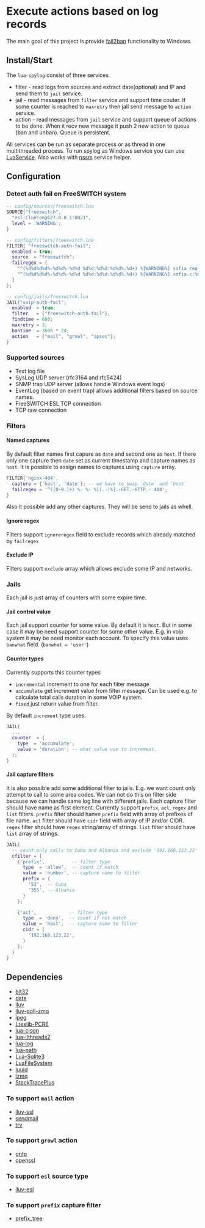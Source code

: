 # Execute actions based on log records

The main goal of this project is provide [fail2ban](http://www.fail2ban.org) functionality to Windows.

## Install/Start
The `lua-spylog` consist of three services.

 * filter - read logs from sources and extract date(optional) and IP and send them to `jail` service.
 * jail - read messages from `filter` service and support time couter. If some counter is reached to
  `maxretry` then jail send message to `action` service.
 * action - read messages from `jail` service and support queue of actions to be done. When it recv new
  message it push 2 new action to queue (ban and unban). Queue is persistent.

All services can be run as separate process or as thread in one multithreaded process.
To run spylog as Windows service you can use [LuaService](https://github.com/moteus/luaservice).
Also works with [nssm](http://nssm.cc) service helper.

## Configuration

### Detect auth fail on FreeSWITCH system
```Lua
-- config/sources/freeswitch.lua
SOURCE{"freeswitch",
  "esl:ClueCon@127.0.0.1:8021",
  level = 'WARNING';
}
```
```Lua
-- config/filters/freeswitch.lua
FILTER{ "freeswitch-auth-fail";
  enabled = true;
  source  = "freeswitch";
  failregex = {
    "^(%d%d%d%d%-%d%d%-%d%d %d%d:%d%d:%d%d%.%d+) %[WARNING%] sofia_reg.c:%d+ SIP auth failure %([A-Z]+%) on sofia profile %'[^']+%' for %[.-%] from ip ([0-9.]+)%s*$";
    "^(%d%d%d%d%-%d%d%-%d%d %d%d:%d%d:%d%d%.%d+) %[WARNING%] sofia.c:%d+ IP ([0-9.]+) Rejected by acl \"[^\"]*\"%s*$";
  }
};
```
```Lua
-- config/jails/freeswitch.lua
JAIL{"voip-auth-fail";
  enabled  = true;
  filter   = {"freeswitch-auth-fail"};
  findtime = 600;
  maxretry = 3;
  bantime  = 3600 * 24;
  action   = {"mail", "growl", "ipsec"};
}
```

### Supported sources
 * Text log file
 * SysLog UDP server (rfc3164 and rfc5424)
 * SNMP trap UDP server (allows handle Windows event logs)
 * EventLog (based on event trap) allows additional filters based on source names.
 * FreeSWITCH ESL TCP connection
 * TCP raw connection

### Filters

#### Named captures
By default filter names first capure as `date` and second one as `host`.
If there only one capture then `date` set as current timestamp and capture names as `host`.
It is possible to assign names to captures using `capture` array.
```Lua
FILTER{'nginx-404',
  capture = {'host', 'date'}; -- we have to swap `date` and `host`
  failregex = '^([0-9.]+) %- %- %[(.-)%].-GET.-HTTP.- 404';
}
```
Also it possible add any other captures. They will be send to jails as whell.

#### Ignore regex
Filters support `ignoreregex` field to exclude records which already matched by `failregex`

#### Exclude IP
Filters support `exclude` array which allows exclude some IP and networks.

### Jails
Each jail is just array of counters with some expire time.

#### Jail control value
Each jail support counter for some value. By default it is `host`.
But in some case it may be need support counter for some other value.
E.g. in voip system it may be need monitor each account. To specify
this value uses `banwhat` field. (`banwhat = 'user'`)

#### Counter types
Currently supports this counter types

 * `incremental` increment to one for each filter message
 * `accumulate` get increment value from filter message.
   Can be used e.g. to calculate total calls duration in some VOIP system.
 * `fixed` just return value from filter.

By default `increment` type uses.

```Lua
JAIL{
  ...
  counter  = {
    type  = 'accumulate';
    value = 'duration'; -- what value use to increment.
  };
}
```

#### Jail capture filters
It is also possible add some additional filter to jails.
E.g. we want count only attempt to call to some area codes.
We can not do this on filter side because we can handle same
log line with different jails. Each capture filter should have
name as first element. Currently support `prefix`, `acl`, `regex`
and `list` filters. 
`prefix` filter should hanve `prefix` field with array of prefixes
of file name. 
`acl` filter should have `cidr` field with array of IP and/or CIDR.
`regex` filter should have `regex` string/array of strings.
`list` filter should have `list` array of strings.

```Lua
JAIL{
  -- count only calls to Cuba and Albania and exclude '192.168.123.22' host
  cfilter = {
    {'prefix',          -- filter type
      type  = 'allow',  -- count if match
      value = 'number', -- capture name to filter
      prefix = {
        '53',  -- Cuba 
        '355', -- Albania
      }
    };

    {'acl',            -- filter type
      type  = 'deny',  -- count if not match
      value = 'host',  -- capture name to filter
      cidr = {
        '192.168.123.22',
      }
    };
  }
}
```


## Dependencies
 - [bit32](https://luarocks.org/modules/siffiejoe/bit32)
 - [date](https://luarocks.org/modules/tieske/date)
 - [lluv](https://luarocks.org/modules/moteus/lluv)
 - [lluv-poll-zmq](https://luarocks.org/modules/moteus/lluv-poll-zmq)
 - [lpeg](https://luarocks.org/modules/gvvaughan/lpeg)
 - [Lrexlib-PCRE](https://luarocks.org/modules/rrt/lrexlib-pcre)
 - [lua-cjson](https://luarocks.org/modules/luarocks/lua-cjson)
 - [lua-llthreads2](https://luarocks.org/modules/moteus/lua-llthreads2)
 - [lua-log](https://luarocks.org/modules/moteus/lua-log)
 - [lua-path](https://luarocks.org/modules/moteus/lua-path)
 - [Lua-Sqlite3](https://luarocks.org/modules/moteus/sqlite3)
 - [LuaFileSystem](https://luarocks.org/modules/hisham/luafilesystem)
 - [luuid](https://luarocks.org/modules/luarocks/luuid)
 - [lzmq](https://luarocks.org/modules/moteus/lzmq)
 - [StackTracePlus](https://luarocks.org/modules/ignacio/stacktraceplus)

### To support `mail` action
 - [lluv-ssl](https://luarocks.org/modules/moteus/lluv-ssl)
 - [sendmail](https://luarocks.org/modules/moteus/sendmail)
 - [try](https://luarocks.org/modules/moteus/try)

### To support `growl` action
 - [gntp](https://luarocks.org/modules/moteus/gntp)
 - [openssl](https://luarocks.org/modules/zhaozg/openssl)

### To support `esl` source type
 - [lluv-esl](https://luarocks.org/modules/moteus/lluv-esl)

### To support `prefix` capture filter
 - [prefix_tree](https://luarocks.org/modules/moteus/prefix_tree)
